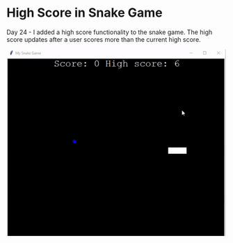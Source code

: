 # High Score in Snake Game

Day 24 - I added a high score functionality to the snake game. The high score updates after a user scores more than the current high score.

![](snake.gif)
